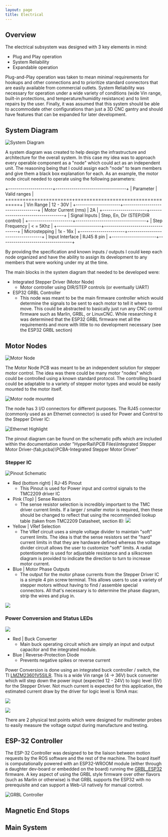 ```yaml
---
layout: page
title: Electrical
---
```


## Overview 
The electrical subsystem was designed with 3 key elements in mind: 

* Plug and Play operation 
* System Reliability 
* Expandable operation 

Plug-and-Play operation was taken to mean minimal requirements for hookups and other connections and to prioritize standard connectors that are easily available from commercial outlets. System Reliability was necessary for operation under a wide variety of conditions (wide Vin range, built-in protections, and temperature/humidity resistance) and to limit repairs by the user. Finally, it was assumed that this system should be able to accommodate other configurations than just a 3D CNC gantry and should have features that can be expanded for later development. 

## System Diagram 

![System Diagram](image_assets/Electrical_assets/SystemDiagram_Electrical.png)

A system diagram was created to help design the infrastructure and architecture for the overall system. In this case my idea was to approach every operable component as a "node" which could act as an independent unit. The reasoning being that I could assign each "node" to team members and give them a black box explanation for each. As an example, the motor node circuit needed to operate using the following parameters: 

+----------------------+-----------------------------------+
| Parameter            | Valid ranges                      |
+======================+===================================+
| Vin Range            | 12 - 30V                          |
+----------------------+-----------------------------------+
| Motor Current (rms)  |  2A                               |
+----------------------+-----------------------------------+
| Signal Inputs        | Step, En, Dir (STEP/DIR control)  |
+----------------------+-----------------------------------+
| Step Frequency       | < = 5Khz                          |
+----------------------+-----------------------------------+
| Microstepping        | 1x - 16x                          |
+----------------------+-----------------------------------+
| Input Interface      | RJ45 8 pin                        |
+----------------------+-----------------------------------+

By providing the specification and known inputs / outputs I could keep each node organized and have the ability to assign its development to any members that were working under my at the time. 

The main blocks in the system diagram that needed to be developed were: 
* Integrated Stepper Driver (Motor Node) 
    * Motor controller using DIR/STEP controls (or eventually UART)
* ESP32 GRBL Controller 
    * This node was meant to be the main firmware controller which would determine the signals to be sent to each motor to tell it where to move. This could be abstracted to basically just run any CNC control firmware such as Marlin, GRBL, or LinuxCNC. While researching it was determined that the ESP32 GRBL firmware met all the requirements and more with little to no development necessary (see the ESP32 GRBL section)

## Motor Nodes

![Motor Node](image_assets/Electrical_assets/IntegratedStepDriver.png)

The Motor Node PCB was meant to be an independent solution for stepper motor control. The idea was there could be many motor "nodes" which could be controlled using a known standard protocol. The controlling board could be adaptable to a variety of stepper motor types and would be easily mounted to the motor itself. 

![Motor node mounted](image_assets/Electrical_assets/Integrated_Driver_Demo.png)

The node has 3 I/O connectors for different purposes. The RJ45 connector (commonly used as an Ethernet connector) is used for Power and Control to the Stepper Driver IC: 

![Ethernet Highlight](image_assets/Electrical_assets/Integrated_Driver_Top_RJ45.png)

The pinout diagram can be found on the schematic pdfs which are included within the documentation under "HyperRail\PCB Files\Integrated Stepper Motor Driver-(fab,pcba)\PCBA-Integrated Stepper Motor Driver"

### Stepper IC 

![Pinout Schematic](image_assets/Electrical_assets/Stepper_Driver_TMC2209.png)

* Red (bottom right) | RJ-45 Pinout   
    * This Pinout is used for Power input and control signals to the TMC2209 driver IC 
* Pink (Top) | Sense Resistors 
    * The sense resistor selection is incredibly important to the TMC driver current limits. If a larger / smaller motor is required, then these should be changed to reflect that using the recommended lookup table (taken from TMC2209 Datasheet, section 8): 
    ![](image_assets/Electrical_assets/Rsense_TMC2209.png)
* Yellow | VRef Selection 
    * The VRef circuit uses a simple voltage divider to maintain "soft" current limits. The idea is that the sense resistors set the "hard" current limits in that they are hardware defined whereas the voltage divider circuit allows the user to customize "soft" limits. A radial potentiometer is used for adjustable resistance and a silkscreen diagram is provided to indicate the direction to turn to increase motor current. 
* Blue | Motor Phase Outputs 
    * The output for the motor phase currents from the Stepper Driver IC is a simple 4 pin screw terminal. This allows users to use a variety of stepper motors without having to find / assemble special connectors. All that's necessary is to determine the phase diagram, strip the wires and plug in. 
    
![](image_assets/Electrical_assets/Integrated_Driver_Top_DriverIC.png)

### Power Conversion and Status LEDs

![](image_assets/Electrical_assets/Integrated_Driver_Power.png)

* Red | Buck Converter 
    * Main buck operating circuit which are simply an input and output capacitor and the integrated module. 
* Blue | Reverse-Protection Diode 
    * Prevents negative spikes or reverse current 

Power Conversion is done using an integrated buck controller / switch, the TI  [LMZM23601V5SILR](https://www.ti.com/product/LMZM23601). This is a wide Vin range (4 -> 36V) buck converter which will step down the power input (expected 12 - 24V) to logic level (5V) for the Stepper Driver. Not much current is expected for this application, the estimated current draw by the driver for logic level is 10mA max: 

![](image_assets/Electrical_assets/Tmc2209_supply.png)



![](image_assets/Electrical_assets/Integrated_Driver_Top_Power.png)

There are 2 physical test points which were designed for multimeter probes to easily measure the voltage output during manufacture and testing. 
## ESP-32 Controller

The ESP-32 Controller was designed to be the liaison between motion requests by the ROS software and the rest of the machine. The board itself is computationally powered with an ESP32-WROOM module (either through a daughter dev-board or embedded on the board) running the [GRBL_ESP32](https://github.com/bdring/Grbl_Esp32) firmware. A key aspect of using the GRBL style firmware over other flavors (such as Marlin or otherwise) is that GRBL supports the ESP32 with no prerequisite and can support a Web-UI natively for manual control. 

![GRBL Controller](image_assets/Electrical_assets/ESP32GRBLController.png)



## Magnetic End Stops

## Main System

